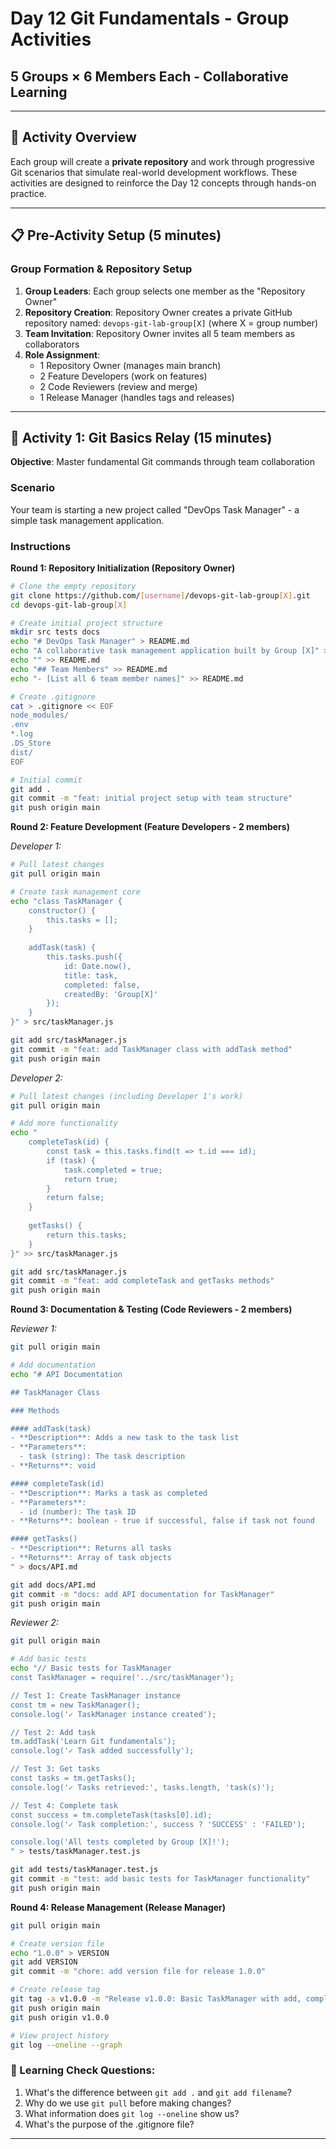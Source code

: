 # Day 12 Git Fundamentals - Group Activities
## 5 Groups × 6 Members Each - Collaborative Learning

---

## 🎯 Activity Overview
Each group will create a **private repository** and work through progressive Git scenarios that simulate real-world development workflows. These activities are designed to reinforce the Day 12 concepts through hands-on practice.

---

## 📋 Pre-Activity Setup (5 minutes)

### Group Formation & Repository Setup
1. **Group Leaders**: Each group selects one member as the "Repository Owner"
2. **Repository Creation**: Repository Owner creates a private GitHub repository named: `devops-git-lab-group[X]` (where X = group number)
3. **Team Invitation**: Repository Owner invites all 5 team members as collaborators
4. **Role Assignment**: 
   - 1 Repository Owner (manages main branch)
   - 2 Feature Developers (work on features)
   - 2 Code Reviewers (review and merge)
   - 1 Release Manager (handles tags and releases)

---

## 🚀 Activity 1: Git Basics Relay (15 minutes)
**Objective**: Master fundamental Git commands through team collaboration

### Scenario
Your team is starting a new project called "DevOps Task Manager" - a simple task management application.

### Instructions
**Round 1: Repository Initialization (Repository Owner)**
```bash
# Clone the empty repository
git clone https://github.com/[username]/devops-git-lab-group[X].git
cd devops-git-lab-group[X]

# Create initial project structure
mkdir src tests docs
echo "# DevOps Task Manager" > README.md
echo "A collaborative task management application built by Group [X]" >> README.md
echo "" >> README.md
echo "## Team Members" >> README.md
echo "- [List all 6 team member names]" >> README.md

# Create .gitignore
cat > .gitignore << EOF
node_modules/
.env
*.log
.DS_Store
dist/
EOF

# Initial commit
git add .
git commit -m "feat: initial project setup with team structure"
git push origin main
```

**Round 2: Feature Development (Feature Developers - 2 members)**

*Developer 1:*
```bash
# Pull latest changes
git pull origin main

# Create task management core
echo "class TaskManager {
    constructor() {
        this.tasks = [];
    }
    
    addTask(task) {
        this.tasks.push({
            id: Date.now(),
            title: task,
            completed: false,
            createdBy: 'Group[X]'
        });
    }
}" > src/taskManager.js

git add src/taskManager.js
git commit -m "feat: add TaskManager class with addTask method"
git push origin main
```

*Developer 2:*
```bash
# Pull latest changes (including Developer 1's work)
git pull origin main

# Add more functionality
echo "
    completeTask(id) {
        const task = this.tasks.find(t => t.id === id);
        if (task) {
            task.completed = true;
            return true;
        }
        return false;
    }
    
    getTasks() {
        return this.tasks;
    }
}" >> src/taskManager.js

git add src/taskManager.js
git commit -m "feat: add completeTask and getTasks methods"
git push origin main
```

**Round 3: Documentation & Testing (Code Reviewers - 2 members)**

*Reviewer 1:*
```bash
git pull origin main

# Add documentation
echo "# API Documentation

## TaskManager Class

### Methods

#### addTask(task)
- **Description**: Adds a new task to the task list
- **Parameters**: 
  - task (string): The task description
- **Returns**: void

#### completeTask(id)
- **Description**: Marks a task as completed
- **Parameters**: 
  - id (number): The task ID
- **Returns**: boolean - true if successful, false if task not found

#### getTasks()
- **Description**: Returns all tasks
- **Returns**: Array of task objects
" > docs/API.md

git add docs/API.md
git commit -m "docs: add API documentation for TaskManager"
git push origin main
```

*Reviewer 2:*
```bash
git pull origin main

# Add basic tests
echo "// Basic tests for TaskManager
const TaskManager = require('../src/taskManager');

// Test 1: Create TaskManager instance
const tm = new TaskManager();
console.log('✓ TaskManager instance created');

// Test 2: Add task
tm.addTask('Learn Git fundamentals');
console.log('✓ Task added successfully');

// Test 3: Get tasks
const tasks = tm.getTasks();
console.log('✓ Tasks retrieved:', tasks.length, 'task(s)');

// Test 4: Complete task
const success = tm.completeTask(tasks[0].id);
console.log('✓ Task completion:', success ? 'SUCCESS' : 'FAILED');

console.log('All tests completed by Group [X]!');
" > tests/taskManager.test.js

git add tests/taskManager.test.js
git commit -m "test: add basic tests for TaskManager functionality"
git push origin main
```

**Round 4: Release Management (Release Manager)**
```bash
git pull origin main

# Create version file
echo "1.0.0" > VERSION
git add VERSION
git commit -m "chore: add version file for release 1.0.0"

# Create release tag
git tag -a v1.0.0 -m "Release v1.0.0: Basic TaskManager with add, complete, and get functionality"
git push origin main
git push origin v1.0.0

# View project history
git log --oneline --graph
```

### 🎯 Learning Check Questions:
1. What's the difference between `git add .` and `git add filename`?
2. Why do we use `git pull` before making changes?
3. What information does `git log --oneline` show us?
4. What's the purpose of the .gitignore file?

---
